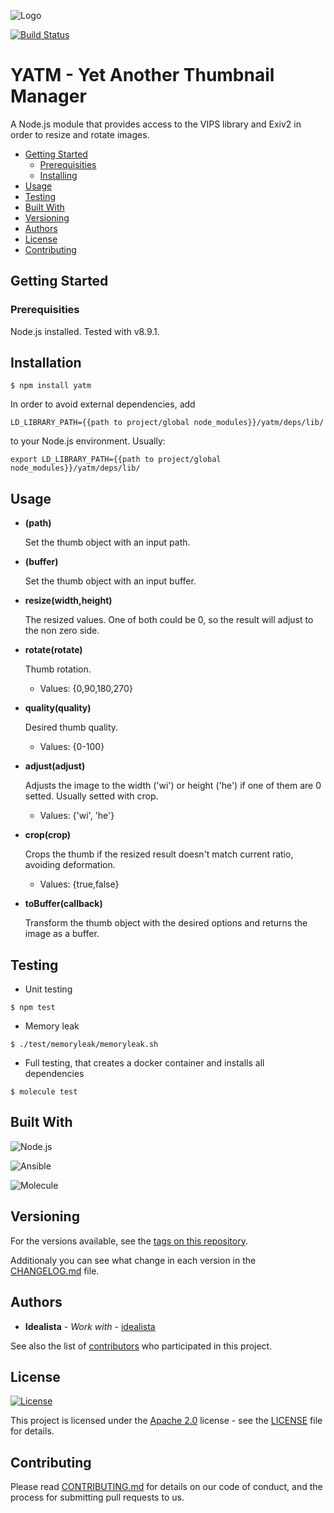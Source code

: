 ![Logo](https://raw.githubusercontent.com/idealista/yatm/master/logo.gif)

[![Build Status](https://travis-ci.org/idealista/yatm.svg?branch=master)](https://travis-ci.org/idealista/yatm)

# YATM - Yet Another Thumbnail Manager

A Node.js module that provides access to the VIPS library and Exiv2 in order to resize and rotate images.

- [Getting Started](#getting-started)
	- [Prerequisities](#prerequisities)
	- [Installing](#installing)
- [Usage](#usage)
- [Testing](#testing)
- [Built With](#built-with)
- [Versioning](#versioning)
- [Authors](#authors)
- [License](#license)
- [Contributing](#contributing)

## Getting Started

### Prerequisities

Node.js installed. Tested with v8.9.1.


## Installation

```
$ npm install yatm
```

In order to avoid external dependencies, add

```
LD_LIBRARY_PATH={{path to project/global node_modules}}/yatm/deps/lib/
```

to your Node.js environment. Usually:

```
export LD_LIBRARY_PATH={{path to project/global node_modules}}/yatm/deps/lib/
```

## Usage

* **(path)**

    Set the thumb object with an input path.


* **(buffer)**

    Set the thumb object with an input buffer.


* **resize(width,height)**

    The resized values. One of both could be 0, so the result will adjust to the non zero side.


* **rotate(rotate)**

    Thumb rotation.

    * Values: {0,90,180,270}

* **quality(quality)**

    Desired thumb quality.

    * Values: {0-100}

* **adjust(adjust)**

    Adjusts the image to the width ('wi') or height ('he') if one of them are 0 setted. Usually setted with crop.

    * Values: {'wi', 'he'}


* **crop(crop)**

    Crops the thumb if the resized result doesn't match current ratio, avoiding deformation.

    * Values: {true,false}

* **toBuffer(callback)**

    Transform the thumb object with the desired options and returns the image as a buffer.

## Testing

* Unit testing

```
$ npm test
```
* Memory leak

```
$ ./test/memoryleak/memoryleak.sh
```

* Full testing, that creates a docker container and installs all dependencies

```
$ molecule test
```

## Built With

![Node.js](https://img.shields.io/badge/Node.js-8.9.1-green.svg)

![Ansible](https://img.shields.io/badge/ansible-2.3.1.0-green.svg)

![Molecule](https://img.shields.io/badge/molecule-1.25.0-green.svg)


## Versioning

For the versions available, see the [tags on this repository](https://github.com/idealista/yatm/tags).

Additionaly you can see what change in each version in the [CHANGELOG.md](CHANGELOG.md) file.

## Authors

* **Idealista** - *Work with* - [idealista](https://github.com/idealista)

See also the list of [contributors](https://github.com/idealista/yatm/contributors) who participated in this project.

## License

[![License](https://img.shields.io/badge/License-Apache%202.0-blue.svg)](https://opensource.org/licenses/Apache-2.0)

This project is licensed under the [Apache 2.0](https://www.apache.org/licenses/LICENSE-2.0) license - see the [LICENSE](LICENSE) file for details.

## Contributing

Please read [CONTRIBUTING.md](.github/CONTRIBUTING.md) for details on our code of conduct, and the process for submitting pull requests to us.
